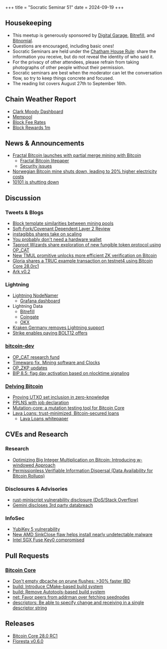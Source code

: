 +++
title = "Socratic Seminar 51"
date = 2024-09-19
+++

Housekeeping
------------

- This meetup is generously sponsored by [Digital Garage](https://dg717.com/), [Bitrefill](https://bitrefill.com/), and [Bitnomial](https://bitnomial.com).
- Questions are encouraged, including basic ones!
- Socratic Seminars are held under the [Chatham House Rule](https://www.chathamhouse.org/about-us/chatham-house-rule): share the information you receive, but do not reveal the identity of who said it.
- For the privacy of other attendees, please refrain from taking photographs of other people without their permission.
- Socratic seminars are best when the moderator can let the conversation flow, so try to keep things concrete and focused.
- The reading list covers August 27th to September 16th.

Chain Weather Report
--------------------

- [Clark Moody Dashboard](https://dashboard.clarkmoody.com/)
- [Mempool](https://mempool.space/graphs/mempool#1m)
- [Block Fee Rates](https://mempool.space/graphs/mining/block-fee-rates#1m)
- [Block Rewards 1m](https://mempool.space/graphs/mining/block-rewards#1m)

News & Announcements
--------------------

- [Fractal Bitcoin launches with partial merge mining with Bitcoin](https://www.fractalbitcoin.io/updates/fractal-mainnet-launches-press-release)
    - [Fractal Bitcoin litepaper](https://fractal-bitcoin.notion.site/2024-01-Fractal-Bitcoin-v0-0-9-04c62c379d6846c7b6163fcd1fb9d566)
    - [Security issues](https://x.com/dimahledba/status/1833859058735951937)
- [Norwegian Bitcoin mine shuts down, leading to 20% higher electricity costs](https://www.cryptopolitan.com/norwegian-town-shuts-bitcoin-mine/)
- [10101 is shutting down](https://10101.finance/blog/10101-is-shutting-down/)

Discussion
----------

### Tweets & Blogs

- [Block template similarities between mining pools](https://b10c.me/observations/12-template-similarity/)
- [Soft-Fork/Covenant Dependent Layer 2 Review](https://petertodd.org/2024/covenant-dependent-layer-2-review)
- [instagibbs shares take on scaling](https://x.com/theinstagibbs/status/1833122840108728451)
- [You probably don't need a hardware wallet](https://allesvoorbitcoin.substack.com/p/you-probably-dont-need-a-hardware)
- [Taproot Wizards share exploration of new fungible token protocol using OP_CAT](https://x.com/rot13maxi/status/1833667750469804315)
- [New TMUL promitive unlocks more efficient ZK verification on Bitcoin](https://x.com/AlpenLabs/status/1827004881754034680)
- [Gloria shares a TRUC example transaction on testnet4 using Bitcoin Core 28.0rc1](https://x.com/glozow/status/1829100551067365608)
- [Ark v0.2](https://arkdev.info/blog/ark-release-v0.2/)


### Lightning
- [Lightning NodeNamer](https://github.com/MPins/lightning-nodenamer)
    - [Grafana dashboard](https://pins.grafana.net/public-dashboards/478199ff803c44138feb1439908e891f)
- Lightning Data
	- [Bitrefill](https://x.com/mattahlborg/status/1828436316930912364)
	- [Coingate](https://x.com/CoinGatecom/status/1823290727251505543)
	- [OKX](https://x.com/hfangca/status/1793010752259035306)
- [Kraken Germany removes Lightning support](https://www.therage.co/kraken-germany-lightning-support/)
- [Strike enables paying BOLT12 offers](https://strike.me/blog/bolt12-offers/)

### [bitcoin-dev](https://groups.google.com/g/bitcoindev)

- [OP_CAT research fund](https://groups.google.com/g/bitcoindev/c/awBtvpXKBcw)
- [Timewarp fix, Mining software and Clocks](https://groups.google.com/g/bitcoindev/c/tKETFYnEtng)
- [OP_ZKP updates](https://groups.google.com/g/bitcoindev/c/YEXcac4FMGc)
- [BIP 8.5: flag day activation based on nlocktime signaling](https://groups.google.com/g/bitcoindev/c/-NbdxKkaMQU)

### [Delving Bitcoin](https://delvingbitcoin.org/)

- [Proving UTXO set inclusion in zero-knowledge](https://delvingbitcoin.org/t/proving-utxo-set-inclusion-in-zero-knowledge/1142)
- [PPLNS with job declaration](https://delvingbitcoin.org/t/pplns-with-job-declaration/1099)
- [Mutation-core: a mutation testing tool for Bitcoin Core](https://delvingbitcoin.org/t/mutation-core-a-mutation-testing-tool-for-bitcoin-core/1119)
- [Lava Loans: trust-minimized, Bitcoin-secured loans](https://delvingbitcoin.org/t/lava-loans-trust-minimized-bitcoin-secured-loans/1112)
    - [Lava Loans whitepaper](https://github.com/lava-xyz/loans-paper/blob/960b91af83513f6a17d87904457e7a9e786b21e0/loans_v2.pdf)

CVEs and Research
-----------------

### Research

- [Optimizing Big Integer Multiplication on Bitcoin: Introducing w-windowed Approach](https://eprint.iacr.org/2024/1236)
- [Permissionless Verifiable Information Dispersal (Data Availability for Bitcoin Rollups)](https://eprint.iacr.org/2024/1299.pdf)

### Disclosures & Advisories

- [rust-miniscript vulnerability disclosure (DoS/Stack Overflow)](https://brunoerg.xyz/2024/08/12/rust-miniscript-vuln.html)
- [Gemini discloses 3rd party databreach](https://oag.ca.gov/system/files/2024-6-25_Gemini%20Notification%20Email.pdf)

### InfoSec

- [YubiKey 5 vulnerability](https://arstechnica.com/security/2024/09/yubikeys-are-vulnerable-to-cloning-attacks-thanks-to-newly-discovered-side-channel/)
- [New AMD SinkClose flaw helps install nearly undetectable malware](https://www.bleepingcomputer.com/news/security/new-amd-sinkclose-flaw-helps-install-nearly-undetectable-malware/)
- [Intel SGX Fuse Key0 compromised](https://x.com/_markel___/status/1828112469010596347)


Pull Requests
-------------

### [Bitcoin Core](https://github.com/bitcoin/bitcoin)

- [Don't empty dbcache on prune flushes: >30% faster IBD](https://github.com/bitcoin/bitcoin/pull/28280)
- [build: Introduce CMake-based build system](https://github.com/bitcoin/bitcoin/pull/30454)
- [build: Remove Autotools-based build system](https://github.com/bitcoin/bitcoin/pull/30664)
- [net: Favor peers from addrman over fetching seednodes](https://github.com/bitcoin/bitcoin/pull/29605)
- [descriptors: Be able to specify change and receiving in a single descriptor string](https://github.com/bitcoin/bitcoin/pull/22838)

Releases
--------

- [Bitcoin Core 28.0 RC1](https://groups.google.com/g/bitcoindev/c/EmAOO-Nbmzw)
- [Floresta v0.6.0](https://github.com/vinteumorg/Floresta/releases/tag/0.6.0)